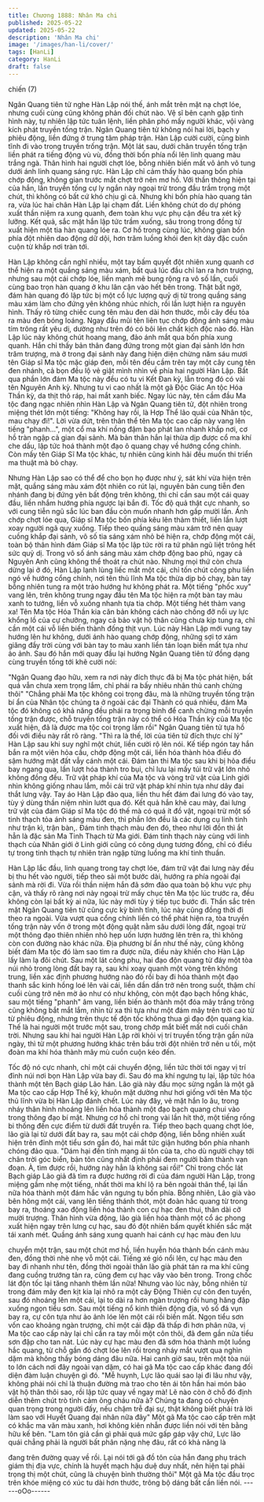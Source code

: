 ```yaml
---
title: Chương 1888: Nhân Ma chi
published: 2025-05-22
updated: 2025-05-22
description: 'Nhân Ma chi'
image: '/images/han-li/cover/'
tags: [HanLi]
category: HanLi
draft: false
---
```


chiến (7)

Ngân Quang tiên tử nghe Hàn Lập nói thế, ánh mắt trên mặt nạ
chợt lóe, nhưng cuối cùng cũng không phản đối chút nào.
Vệ sĩ bên cạnh gặp tình hình này, tự nhiên lập tức tuân lệnh, liền
phân phó mấy người khác, vội vàng kích phát truyền tống trận.
Ngân Quang tiên tử không nói hai lời, bạch y phiêu động, liền
đứng ở trung tâm pháp trận. Hàn Lập cười cười, cũng bình tĩnh đi
vào trong truyền trống trận.
Một lát sau, dưới chân truyền tống trận liền phát ra tiếng động vù
vù, đồng thời bốn phía nổi lên linh quang màu trắng ngà. Thân
hình hai người chợt lóe, bỗng nhiên biến mất vô ảnh vô tung dưới
ánh linh quang sáng rực.
Hàn Lập chỉ cảm thấy hào quang bốn phía chớp động, không gian
trước mắt chợt trở nên mơ hồ. Với thần thông hiện tại của hắn,
lần truyền tống cự ly ngắn này ngoại trừ trong đầu trầm trọng một
chút, thì không có bất cứ khó chịu gì cả.
Nhưng khi bốn phía hào quang tản ra, vừa lúc hai chân Hàn Lập
lại chạm đất. Liền không chút do dự phóng xuất thần niệm ra
xung quanh, đem toàn khu vực phụ cận đều tra xét kỹ lưỡng.
Kết quả, sắc mặt hắn lập tức trầm xuống, sâu trong trong đồng tử
xuất hiện một tia hàn quang lóe ra.
Cơ hồ trong cùng lúc, không gian bốn phía đột nhiên dao động dữ
dội, hơn trăm luồng khói đen kịt dày đặc cuồn cuộn từ khắp nơi
tràn tới.

Hàn Lập không cần nghĩ nhiều, một tay bấm quyết đột nhiên xung
quanh cơ thể hiện ra một quầng sáng màu xám, bất quá lúc đầu
chỉ lan ra hơn trượng, nhưng sau một cái chớp lóe, liền mạnh mẽ
bung rộng ra vô số lần, cuối cùng bao trọn hàn quang ở khu lân
cận vào hết bên trong.
Thật bất ngờ, đám hàn quang đó lập tức bị một cổ lực lượng quỷ
dị từ trong quầng sáng màu xám làm cho đứng yên không nhúc
nhích, rồi lần lượt hiện ra nguyên hình. Thấy rõ từng chiếc cung
tên màu đen dài hơn thước, mỗi cây đều tỏa ra màu đen bóng
loáng. Ngay đầu mũi tên liên tục chớp động ánh sáng màu tím
trông rất yêu dị, dường như trên đó có bôi lên chất kịch độc nào
đó.
Hàn Lập lúc này không chút hoang mang, đảo ánh mắt qua bốn
phía xung quanh. Hắn chỉ thấy bản thân đang đứng trong một
gian đại sảnh lớn hơn trăm trượng, mà ở trong đại sảnh này đang
hiện diện chừng năm sáu mươi tên Giáp sĩ Ma tộc mặc giáp đen,
mỗi tên đều cầm trên tay một cây cung tên đen nhánh, cả bọn
đều lộ vẻ giật mình nhìn về phía hai người Hàn Lập.
Bất qua phần lớn đám Ma tộc này đều có tu vi Kết Đan kỳ, lẫn
trong đó có vài tên Nguyên Anh kỳ. Nhưng tu vi cao nhất là một
gã Độc Giác An tộc Hóa Thần kỳ, da thịt thô ráp, hai mắt xanh
biếc.
Ngay lúc này, tên cầm đầu Ma tộc đang ngạc nhiên nhìn Hàn Lập
và Ngân Quang tiên tử, đột nhiên trong miệng thét lớn một tiếng:
"Không hay rồi, là Hợp Thể lão quái của Nhân tộc, mau chạy đi!".
Lời vừa dứt, trên thân thể tên Ma tộc cao cấp này vang lên tiếng
"phanh...", một cổ ma khí nồng đậm bạo phát lan nhanh khắp nơi,
cơ hồ tràn ngập cả gian đại sảnh.
Mà bản thân hắn lại thừa dịp được cổ ma khí che dấu, lập tức
hoá thành một đạo ô quang chạy về hướng cổng chính.
Còn mấy tên Giáp Sĩ Ma tộc khác, tự nhiên cũng kinh hãi đều
muốn thi triển ma thuật mà bỏ chạy.

Nhưng Hàn Lập sao có thể để cho bọn họ được như ý, sát khí
vừa hiện trên mặt, quầng sáng màu xám đột nhiên co rút lại,
nguyên bản cung tiễn đen nhánh đang bị đứng yên bất động trên
không, thì chỉ cần sau một cái quay đầu, liền nhắm hướng phía
ngược lại bắn đi. Tốc độ quả thật cực nhanh, so với cung tiễn ngũ
sắc lúc ban đầu còn muốn nhanh hơn gấp mười lần. Ánh chớp
chợt lóe qua, Giáp sĩ Ma tộc bốn phía kêu lên thảm thiết, liền lần
lượt xoay người ngã quỵ xuống.
Tiếp theo quầng sáng màu xám trở nên quay cuồng khắp đại
sảnh, vô số tia sáng xám nhỏ bé hiện ra, chớp động một cái, toàn
bộ thân hình đám Giáp sĩ Ma tộc lập tức rời ra tứ phân ngũ liệt
trông hết sức quỷ dị.
Trong vô số ánh sáng màu xám chớp động bao phủ, ngay cả
Nguyên Anh cũng không thể thoát ra chút nào.
Nhưng mọi thứ còn chưa dừng lại ở đó, Hàn Lập lạnh lùng liếc
mắt một cái, chỉ tốn chút công phu liền ngó về hướng cổng chính,
nơi tên thủ lĩnh Ma tộc thừa dịp bỏ chạy, bàn tay bỗng nhiên tung
ra một trảo hướng hư không phát ra.
Một tiếng "phốc xuy" vang lên, trên không trung ngay đầu tên Ma
tộc hiện ra một bàn tay màu xanh to tướng, liền vỗ xuống nhanh
tựa tia chớp.
Một tiếng hét thảm vang xa!
Tên Ma tộc Hóa Thần kia căn bản không cách nào chống đỡ nổi
uy lực khổng lồ của cự chưởng, ngay cả bảo vật hộ thân cũng
chưa kịp tung ra, chỉ cần một cái vỗ liền biến thành đống thịt vụn.
Lúc này Hàn Lập mới vung tay hướng lên hư không, dưới ánh
hào quang chớp động, những sợi tơ xám giăng đầy trời cùng với
bàn tay to màu xanh liền tán loạn biến mất tựa như ảo ảnh.
Sau đó hắn mới quay đầu lại hướng Ngân Quang tiên tử đồng
dạng cùng truyền tống tới khẽ cười nói:

"Ngân Quang đạo hữu, xem ra nơi này đích thực đã bị Ma tộc
phát hiện, bất quá vẫn chưa xem trọng lắm, chỉ phái ra bấy nhiêu
nhân thủ canh chừng thôi"
"Chẳng phải Ma tộc không coi trọng đâu, mà là những truyền tống
trận bí ẩn của Nhân tộc chúng ta ở ngoài các đại Thành có quá
nhiều, đám Ma tộc đó không có khả năng đều phái ra trọng binh
để canh chừng mỗi truyền tống trận được, chỗ truyền tống trận
này có thể có Hóa Thần kỳ của Ma tộc xuất hiện, đã là được ma
tộc coi trọng lắm rồi" Ngân Quang tiên tử tựa hồ đối với điều này
rất rõ ràng.
"Thì ra là thế, lời của tiên tử đích thực chí lý" Hàn Lập sau khi suy
nghĩ một chút, liền cười rộ lên nói.
Kế tiếp ngón tay hắn bắn ra một viên hỏa cầu, chớp động một cái,
liền hóa thành hỏa điểu đỏ sậm hướng mặt đất vẫy cánh một cái.
Đám tàn thi Ma tộc sau khi bị hỏa điểu bay ngang qua, lần lượt
hóa thành tro bụi, chỉ lưu lại mấy túi trữ vật lớn nhỏ không đồng
đều.
Trữ vật pháp khí của Ma tộc và vòng trữ vật của Linh giới nhìn
không giống nhau lắm, mỗi cái trữ vật pháp khí nhìn tựa như dây
đai thắt lưng vậy.
Tay áo Hàn Lập đảo qua, liền thu hết đám đai lưng đó vào tay, tùy
ý dùng thần niệm nhìn lướt qua đó.
Kết quả hắn khẽ cau mày, đai lưng trữ vật của đám Giáp sĩ Ma
tộc đó thế mà có quá ít đồ vật, ngoại trừ một số tinh thạch tỏa ánh
sáng màu đen, thì phần lớn đều là các dụng cụ linh tinh như trận
kì, trận bàn,.
Đám tinh thạch màu đen đó, theo như lời đồn thì ắt hẳn là đặc
sản Ma Tinh Thạch từ Ma giới. Đám tinh thạch này cùng với linh
thạch của Nhân giới ở Linh giới cũng có công dụng tương đồng,
chỉ có điều tự trong tinh thạch tự nhiên tràn ngập từng luồng ma
khí tinh thuần.

Hàn Lập lắc đầu, linh quang trong tay chợt lóe, đám trữ vật đai
lưng này đều bị thu hết vào người, tiếp theo sải một bước dài,
hướng ra phía ngoài đại sảnh mà rời đi.
Vừa rồi thần niệm hắn đã sớm đảo qua toàn bộ khu vực phụ cận,
và thấy rõ ràng nơi này ngoại trừ mấy chục tên Ma tộc lúc trước
ra, đều không còn lại bất kỳ ai nữa, lúc này mới tùy ý tiếp tục
bước đi.
Thần sắc trên mặt Ngân Quang tiên tử cũng cực kỳ bình tĩnh, lúc
này cũng đồng thời đi theo ra ngoài.
Vừa vượt qua cổng chính liền có thể phát hiện ra, tòa truyền tống
trận này vốn ở trong một động quật nằm sâu dưới lòng đất, ngoại
trừ một thông đạo thiên nhiên nhỏ hẹp uốn lượn hướng lên trên
ra, thì không còn con đường nào khác nữa.
Địa phương bí ẩn như thế này, cũng không biết đám Ma tộc đó
làm sao tìm ra được nữa, điều này khiến cho Hàn Lập lấy làm lạ
đôi chút.
Sau một lát công phu, hai đạo độn quang từ đáy một tòa núi nhỏ
trong lòng đất bay ra, sau khi xoay quanh một vòng trên không
trung, liền xác định phương hướng nào đó rồi bay đi hóa thành
một đạo thanh sắc kinh hồng loé lên vài cái, liền dần dần trở nên
trong suốt, thậm chí cuối cùng trở nên mờ ảo như có như không,
còn một đạo bạch hồng khác, sau một tiếng "phanh" âm vang,
liền biến ảo thành một đóa mây trắng trông cũng không bắt mắt
lắm, nhìn từ xa thì tựa như một đám mây trên trời cao từ từ phiêu
động, nhưng trên thực tế độn tốc không thua gì đạo độn quang
kia.
Thế là hai người một trước một sau, trong chớp mắt biết mất nơi
cuối chân trời.
Nhưng sau khi hai người Hàn Lập rời khỏi vị trí truyền tống trận
gần nửa ngày, thì từ một phương hướng khác trên bầu trời đột
nhiên trở nên u tối, một đoàn ma khí hóa thành mây mù cuồn
cuộn kéo đến.

Tốc độ nó cực nhanh, chỉ một cái chuyển động, liền tức thời tới
ngay vị trí đỉnh núi nơi bọn Hàn Lập vừa bay đi.
Sau đó ma khí ngưng tụ lại, lập tức hóa thành một tên Bạch giáp
Lão hán.
Lão già này đầu mọc sừng ngắn là một gã Ma tộc cao cấp Hợp
Thể kỳ, khuôn mặt dường như hơi giống với tên Ma tộc thủ lĩnh
vừa bị Hàn Lập đánh chết.
Lúc này đây, vẻ mặt hắn lo âu, trong nháy thân hình nhoáng lên
liền hóa thành một đạo bạch quang chui vào trong thông đạo bí
mật.
Nhưng cơ hồ chỉ trong vài lần hít thở, một tiếng rống bi thống đến
cực điểm từ dưới đất truyền ra.
Tiếp theo bạch quang chợt lóe, lão già lại từ dưới đất bay ra, sau
một cái chớp động, liền bỗng nhiên xuất hiện trên đỉnh một tiểu
sơn gần đó, hai mắt tức giận hướng bốn phía nhanh chóng đảo
qua.
"Dám hại đến tính mạng ái tôn của ta, cho dù người chạy tới chân
trời góc biển, bản tôn cũng nhất định phải đem người băm thành
vạn đoạn. À, tìm được rồi, hướng này hẳn là không sai rồi!"
Chỉ trong chốc lát Bạch giáp Lão giả đã tìm ra được hướng rời đi
của đám người Hàn Lập, trong miệng gầm nhẹ một tiếng, nhất
thời ma khí lộ ra bên ngoài thân thể, lại lần nữa hóa thành một
đám hắc vân ngưng tụ bốn phía.
Bỗng nhiên, Lão già vào bên hông một cái, vang lên tiếng thánh
thót, một đoàn hắc quang từ trong bay ra, thoáng xao động liền
hóa thành con cự hạc đen thui, thân dài cỡ mười trượng.
Thân hình vừa động, lão già liền hóa thành một cổ ác phong xuất
hiện ngay trên lưng cự hạc, sau đó đột nhiên bấm quyết khiến sắc
mặt tái xanh mét.
Quầng ánh sáng xung quanh hai cánh cự hạc màu đen lưu

chuyển một trận, sau một chút mơ hồ, liền huyễn hóa thành bốn
cánh màu đen, đồng thời nhè nhẹ vỗ một cái.
Tiếng xé gió nổi lên, cự hạc màu đen bay đi nhanh như tên, đồng
thời ngoài thân lão già phát tán ra ma khí cũng đang cuồng
trướng tản ra, cũng đem cự hạc vây vào bên trong.
Trong chốc lát độn tốc lại tăng nhanh thêm lần nữa!
Nhưng vào lúc này, bỗng nhiên từ trong đám mây đen kịt kia lại
nhô ra một cây Động Thiên cự côn đen tuyền, sau đó nhoáng lên
một cái, lại to dài ra hơn ngàn trượng rồi hung hăng đập xuống
ngọn tiểu sơn.
Sau một tiếng nổ kinh thiên động địa, vô số đá vụn bay ra, cự côn
tựa như ảo ảnh lóe lên một cái rồi biến mất.
Ngọn tiểu sơn vốn cao khoảng ngàn trượng, chỉ một cái đập đã
thấp đi hơn phân nữa, vị Ma tộc cao cấp này lại chỉ cần ra tay mỗi
một côn thôi, đã đem gần nửa tiểu sơn đập cho tan nát.
Lúc này cự hạc màu đen đã sớm hóa thành một luồng hắc quang,
từ chỗ gần đó chợt lóe lên rồi trong nháy mắt vượt qua nghìn dặm
mà không thấy bóng dáng đâu nữa.
Hai canh giờ sau, trên một tòa núi to lớn cách nơi đây ngoài vạn
dặm, có hai gã Ma tộc cao cấp khác đang đối diện đàm luận
chuyện gì đó.
"Mễ huynh, Lực lão quái sao lại đi lâu như vậy, không phải nói chỉ
là thuận đường mà trao cho tên ái tôn hắn hai món bảo vật hộ
thân thôi sao, rồi lập tức quay về ngay mà! Lẽ nào còn ở chỗ đó
định diễn thêm chút trò tình cảm ông cháu nữa à? Chúng ta đang
có chuyện quan trọng trong người đấy, nếu chậm trễ đại sự, thật
không biết phải trả lời làm sao với Huyết Quang đại nhân nữa
đây" Một gã Ma tộc cao cấp trên mặt có khắc ma văn màu xanh,
hơi không kiên nhẫn được liền nói với tên bằng hữu kế bên.
"Lam tôn giả cần gì phải quá mức gấp gáp vậy chứ, Lực lão quái
chẳng phải là người bất phân nặng nhẹ đâu, rất có khả năng là

đang trên đường quay về rồi. Lại nói tới gã đồ tôn của hắn đang
phụ trách giám thị địa vực, chính là huyết mạch hậu duệ duy nhất,
nên hiện tại phải trọng thị một chút, cũng là chuyện bình thường
thôi" Một gã Ma tộc đầu trọc trên khóe miệng có xúc tu dài hơn
thước, trông bộ dáng bất cần liền nói.
------oOo------
